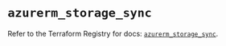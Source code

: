 # `azurerm_storage_sync`

Refer to the Terraform Registry for docs: [`azurerm_storage_sync`](https://registry.terraform.io/providers/hashicorp/azurerm/3.95.0/docs/resources/storage_sync).
